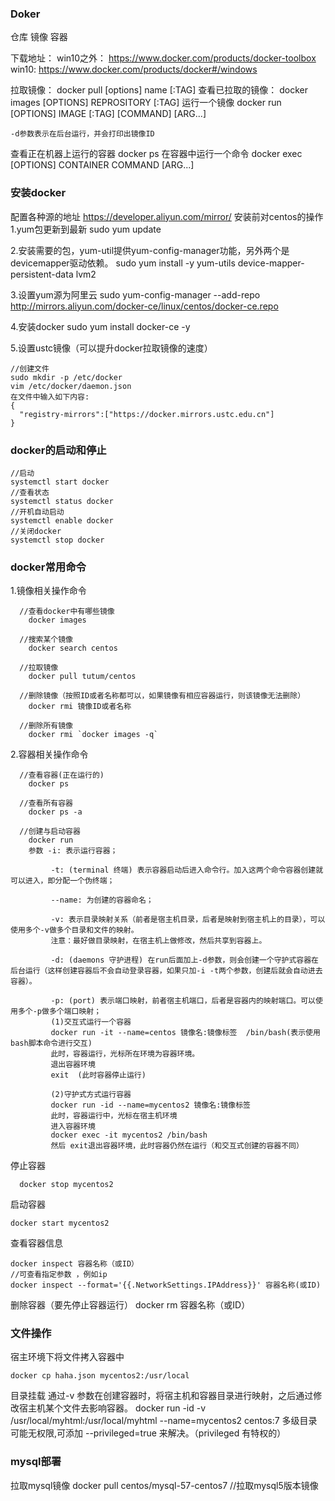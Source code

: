 ### Doker

仓库
镜像
容器

下载地址：
    win10之外：
        https://www.docker.com/products/docker-toolbox
    win10:
        https://www.docker.com/products/docker#/windows

拉取镜像：
    docker pull  [options] name [:TAG]
查看已拉取的镜像：
    docker images [OPTIONS] REPROSITORY [:TAG]
运行一个镜像
    docker run [OPTIONS] IMAGE [:TAG] [COMMAND] [ARG...]

    -d参数表示在后台运行，并会打印出镜像ID
查看正在机器上运行的容器
    docker ps
在容器中运行一个命令
    docker exec [OPTIONS] CONTAINER COMMAND [ARG...]

### 安装docker
配置各种源的地址
https://developer.aliyun.com/mirror/
安装前对centos的操作
1.yum包更新到最新
sudo yum update

2.安装需要的包，yum-util提供yum-config-manager功能，另外两个是devicemapper驱动依赖。
sudo yum install -y yum-utils device-mapper-persistent-data lvm2

3.设置yum源为阿里云
sudo yum-config-manager --add-repo http://mirrors.aliyun.com/docker-ce/linux/centos/docker-ce.repo

4.安装docker
sudo yum install docker-ce -y

5.设置ustc镜像（可以提升docker拉取镜像的速度）
```
//创建文件
sudo mkdir -p /etc/docker
vim /etc/docker/daemon.json
在文件中输入如下内容:
{
  "registry-mirrors":["https://docker.mirrors.ustc.edu.cn"]
}
```

### docker的启动和停止

```
//启动
systemctl start docker
//查看状态
systemctl status docker
//开机自动启动
systemctl enable docker
//关闭docker
systemctl stop docker
```
### docker常用命令
1.镜像相关操作命令
```
  //查看docker中有哪些镜像
    docker images

  //搜索某个镜像
    docker search centos  

  //拉取镜像
    docker pull tutum/centos

  //删除镜像（按照ID或者名称都可以，如果镜像有相应容器运行，则该镜像无法删除）
    docker rmi 镜像ID或者名称

  //删除所有镜像
    docker rmi `docker images -q`
```
2.容器相关操作命令

```
  //查看容器(正在运行的)
    docker ps

  //查看所有容器
    docker ps -a

  //创建与启动容器
    docker run
    参数 -i: 表示运行容器；

         -t: (terminal 终端) 表示容器启动后进入命令行。加入这两个命令容器创建就可以进入，即分配一个伪终端；

         --name: 为创建的容器命名；

         -v: 表示目录映射关系（前者是宿主机目录，后者是映射到宿主机上的目录），可以使用多个-v做多个目录和文件的映射。
         注意：最好做目录映射，在宿主机上做修改，然后共享到容器上。

         -d: (daemons 守护进程) 在run后面加上-d参数，则会创建一个守护式容器在后台运行（这样创建容器后不会自动登录容器，如果只加-i -t两个参数，创建后就会自动进去容器）。

         -p: (port) 表示端口映射，前者宿主机端口，后者是容器内的映射端口。可以使用多个-p做多个端口映射；
         (1)交互式运行一个容器
         docker run -it --name=centos 镜像名:镜像标签  /bin/bash(表示使用bash脚本命令进行交互)
         此时，容器运行，光标所在环境为容器环境。
         退出容器环境
         exit  (此时容器停止运行)

         (2)守护式方式运行容器
         docker run -id --name=mycentos2 镜像名:镜像标签
         此时，容器运行中，光标在宿主机环境
         进入容器环境
         docker exec -it mycentos2 /bin/bash
         然后 exit退出容器环境，此时容器仍然在运行（和交互式创建的容器不同）
```
停止容器
```
  docker stop mycentos2
```
启动容器
```
docker start mycentos2
```
查看容器信息
```
docker inspect 容器名称（或ID）
//可查看指定参数 ，例如ip
docker inspect --format='{{.NetworkSettings.IPAddress}}' 容器名称(或ID)
```
删除容器（要先停止容器运行）
docker rm 容器名称（或ID）



### 文件操作
宿主环境下将文件拷入容器中
```
docker cp haha.json mycentos2:/usr/local
```
目录挂载
通过-v 参数在创建容器时，将宿主机和容器目录进行映射，之后通过修改宿主机某个文件去影响容器。
docker run -id -v /usr/local/myhtml:/usr/local/myhtml --name=mycentos2 centos:7
多级目录可能无权限,可添加 --privileged=true 来解决。（privileged 有特权的）


### mysql部署
拉取mysql镜像
docker pull centos/mysql-57-centos7   //拉取mysql5版本镜像
